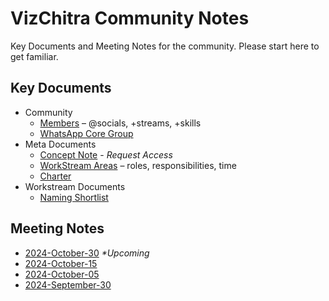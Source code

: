 # VizChitra Community Notes

Key Documents and Meeting Notes for the community. Please start here to get familiar.

## Key Documents

- Community 
  - [Members](https://docs.google.com/spreadsheets/d/1Vfxe6mashH19zObWQ74mYwXr_ftUNzsOO5FUFaP8w0Q/edit?usp=sharing) – @socials, +streams, +skills
  - [WhatsApp Core Group]()
- Meta Documents
  - [Concept Note](https://docs.google.com/document/d/1WiGoeug9QzqTIL2qdVAjhLVU3fieeUVTZ3VB-h_q3Go/edit?usp=sharing) - _Request Access_
  - [WorkStream Areas](https://docs.google.com/document/d/1xmkKsOxMszsNY2I8hKmLDSRdzZHJ1k-0S5oCNk0syvg/edit?tab=t.0#heading=h.f7veoewxt60t) – roles, responsibilities, time
  - [Charter](meta/charter.md)
- Workstream Documents
  - [Naming Shortlist](https://docs.google.com/spreadsheets/d/1NI3K1g5J5ORFfH0cxRL8bY5k5i3XLXM1gj4RvK3OiLk/edit?gid=820916346#gid=820916346)

## Meeting Notes

- [2024-October-30](meeting/20241030.md) _*Upcoming_
- [2024-October-15](meeting/20241015.md)
- [2024-October-05](meeting/20241005.md)
- [2024-September-30](meeting/20240930.md)
